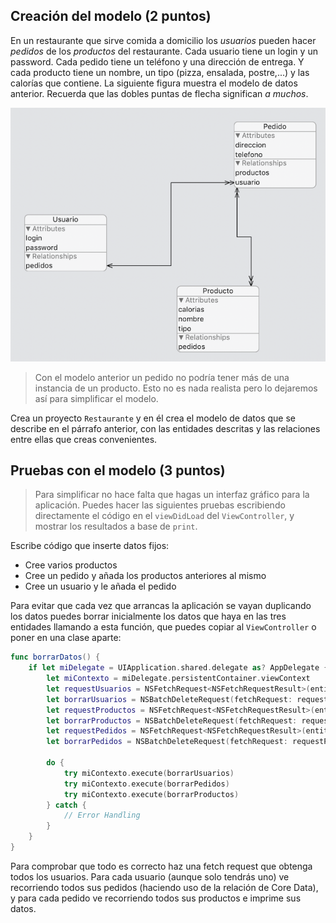 
## Creación del modelo (2 puntos)

En un restaurante que sirve comida a domicilio los *usuarios* pueden hacer *pedidos* de los *productos* del restaurante. Cada usuario tiene un login y un password. Cada pedido tiene un teléfono y una dirección de entrega. Y cada producto tiene un nombre, un tipo (pizza, ensalada, postre,...) y las calorías que contiene. La siguiente figura muestra el modelo de datos anterior. Recuerda que las dobles puntas de flecha significan *a muchos*. 

![](img/restaurante_datamodel.png)

> Con el modelo anterior un pedido no podría tener más de una instancia de un producto. Esto no es nada realista pero lo dejaremos así para simplificar el modelo.

Crea un proyecto `Restaurante` y en él crea el modelo de datos que se describe en el párrafo anterior, con las entidades descritas y las relaciones entre ellas que creas convenientes.

## Pruebas con el modelo (3 puntos)

> Para simplificar no hace falta que hagas un interfaz gráfico para la aplicación. Puedes hacer las siguientes pruebas escribiendo directamente el código en el `viewDidLoad` del `ViewController`, y mostrar los resultados a base de `print`. 

Escribe código que inserte datos fijos:

- Cree varios productos
- Cree un pedido y añada los productos anteriores al mismo
- Cree un usuario y le añada el pedido

Para evitar que cada vez que arrancas la aplicación se vayan duplicando los datos puedes borrar inicialmente los datos que haya en las tres entidades llamando a esta función, que puedes copiar al `ViewController` o poner en una clase aparte:

```swift
func borrarDatos() {
    if let miDelegate = UIApplication.shared.delegate as? AppDelegate {
        let miContexto = miDelegate.persistentContainer.viewContext
        let requestUsuarios = NSFetchRequest<NSFetchRequestResult>(entityName: "Usuario")
        let borrarUsuarios = NSBatchDeleteRequest(fetchRequest: requestUsuarios)
        let requestProductos = NSFetchRequest<NSFetchRequestResult>(entityName: "Producto")
        let borrarProductos = NSBatchDeleteRequest(fetchRequest: requestProductos)
        let requestPedidos = NSFetchRequest<NSFetchRequestResult>(entityName: "Pedido")
        let borrarPedidos = NSBatchDeleteRequest(fetchRequest: requestPedidos)
        
        do {
            try miContexto.execute(borrarUsuarios)
            try miContexto.execute(borrarPedidos)
            try miContexto.execute(borrarProductos)
        } catch {
            // Error Handling
        }
    }
}
```

Para comprobar que todo es correcto haz una fetch request que obtenga todos los usuarios. Para cada usuario (aunque solo tendrás uno) ve recorriendo todos sus pedidos (haciendo uso de la relación de Core Data), y para cada pedido ve recorriendo todos sus productos e imprime sus datos.
